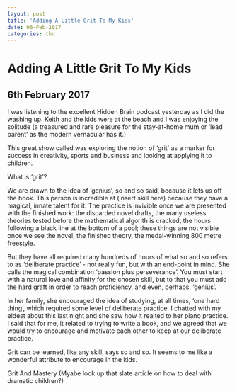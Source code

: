 ```yaml
---
layout: post
title: 'Adding A Little Grit To My Kids'
date: 06-Feb-2017
categories: tbd
---
```


# Adding A Little Grit To My Kids

## 6th February 2017

I was listening to the excellent Hidden Brain podcast yesterday as I did the washing up. Keith and the kids were at the beach and I was enjoying the solitude (a treasured and rare pleasure for the stay-at-home mum or ‘lead parent’ as the modern vernacular has it.)

 

This great show called was exploring the notion of ‘grit’ as a marker for success in creativity,   sports and business and looking at applying it to children.

 

What is ‘grit’?

 

We are drawn to the idea of ‘genius’,  so and so said, because it lets us off the hook. This person is incredible at (insert skill here) because they have a magical, innate talent for it. The practice is invivible once we are presented with the finished work: the discarded novel drafts, the many useless theories tested before the mathematical algorith is cracked, the hours following a black line at the bottom of a pool; these things are not visible once we see the novel, the finished theory, the medal-winning 800 metre freestyle.

 

But they have all required many hundreds of hours of what so and so refers to as ‘deliberate practice’ - not really fun, but with an end-point in mind. She calls the magical combination ‘passion plus perseverance’. You must start with a natural love and affinity for the chosen skill, but to that you must add the hard graft in order to reach proficiency, and even, perhaps, ‘genius’.

 

In her family, she encouraged the idea of studying, at all times, ‘one hard thing’, which required some level of deliberate practice. I chatted with my eldest about this last night and she saw how it realted to her piano practice. I said that for me, it related to trying to write a book, and we agreed that we would try to encourage and motivate each other to keep at our deliberate practice.

 

Grit can be learned, like any skill, says so and so. It seems to me like a wonderful attribute to encourage in the kids.

 

Grit And Mastery (Myabe look up that slate article on how to deal with dramatic children?)
